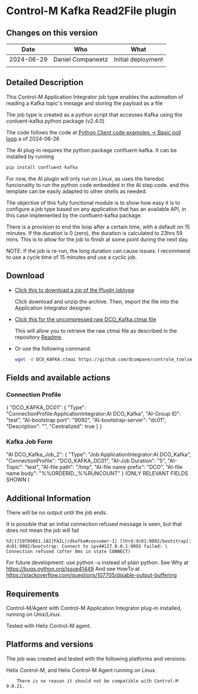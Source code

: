 # Control-M Kafka Read2File plugin

## Changes on this version

| Date       | Who               | What               |
| ---------- | ----------------- | ------------------ |
| 2024-06-29 | Daniel Companeetz | Initial deployment |
|            |                   |                    |

## Detailed Description

This Control-M Application Integrator job type enables the automation of reading a Kafka topic's mesage and storing the payload as a file

The job type is created as a python script that accesses Kafka using the conluent-kafka python package (v2.4.0)

The code follows the code at [Python Client code examples -> Basic poll loop](https://docs.confluent.io/kafka-clients/python/current/overview.html#basic-poll-loop) a of 2024-06-26

The AI plug-in requires the python package confluent-kafka. It can be installed by running 

```python
pip install confluent-kafka
```

For now, the AI plugin will only run on Linux, as uses the heredoc funcionality to run the python code embedded in the AI step.code. and this template can be easily adapted to other shells as needed.

The objective of this fully functional module is to show how easy it is to configure a job type based on any application that has an available API, in this case implemented by the confluent-kafka package.

There is a provision to end the loop after a certain time, with a default on 15 minutes. If the duration is 0 (zero), the duration is calculated to 23hrs 59 mins. This is to allow for the job to finish at some point during the next day. 

NOTE: If the job is re-run, the long duration can cause issues. I recommend to use a cycle time of 15 minutes and use a cyclic job.

## Download

* [Click this to download a zip of the PlugIn jobtype](https://github.com/dcompane/controlm_toolset/blob/main/misc_tools/Kafka/Resources/DCO_KAFKA.zip)

  Click download and unzip the archive. Then, import the file into the Application Integrator designer.

* [Click this for the uncompressed raw DCO_Kafka.ctmai file](https://github.com/dcompane/controlm_toolset/blob/main/misc_tools/Kafka/Resources/DCO_KAFKA.ctmai)

  This will allow you to retrieve the raw ctmai file as described in the repository [Readme](https://github.com/controlm/integrations-plugins-community-solutions#saving-application-integrator-files-for-use).

* Or use the following command:

  ```bash
  wget -O DCO_KAFKA.ctmai https://github.com/dcompane/controlm_toolset/blob/main/misc_tools/Kafka/Resources/DCO_KAFKA.ctmai
  ```

## Fields and available actions

### Connection Profile

{
  "DCO_KAFKA_DC01": {
    "Type": "ConnectionProfile:ApplicationIntegrator:AI DCO_Kafka",
    "AI-Group ID": "test",
    "AI-bootstrap port": "9092",
    "AI-bootstrap-server": "dc01",
    "Description": "",
    "Centralized": true
  }
}


### Kafka Job Form

"AI DCO_Kafka_Job_2": {
    "Type": "Job:ApplicationIntegrator:AI DCO_Kafka",
    "ConnectionProfile": "DCO_KAFKA_DC01",
    "AI-Job Duration": "5",
    "AI-Topic": "test",
    "AI-file path": "/tmp",
    "AI-file name prefix": "DCO",
    "AI-file name body": "%%ORDERID._%%RUNCOUNT"
}
(ONLY RELEVANT FIELDS SHOWN )

## Additional Information

There will be no output until the job ends.

It is possible that an initial connection refused message is seen, but that does not mean the job will fail

```text
%3|1719709861.182|FAIL|rdkafka#consumer-1| [thrd:dc01:9092/bootstrap]: dc01:9092/bootstrap: Connect to ipv4#127.0.0.1:9092 failed: \
Connection refused (after 0ms in state CONNECT)
```

For future development: use python -u instead of plain python.
See Why at https://bugs.python.org/issue41449
And see HowTo at https://stackoverflow.com/questions/107705/disable-output-buffering 

## Requirements

Control-M/Agent with Control-M Application Integrator plug-in installed, running on Unix/Linux.

Tested with Helix Control-M agent.

## Platforms and versions

The job was created and tested with the following platforms and versions:

Helix Control-M, and Helix Control-M Agent running on Linux.

```text
    There is no reason it should not be compatible with Control-M 9.0.21.
```
